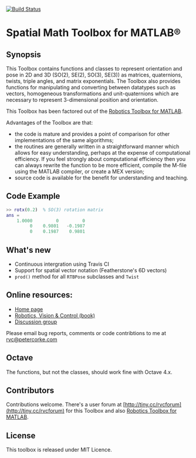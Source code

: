 [![Build Status](https://travis-ci.com/petercorke/spatial-math.svg?branch=master)](https://travis-ci.com/petercorke/spatial-math)

# Spatial Math Toolbox for MATLAB&reg;

## Synopsis

This Toolbox contains functions and classes to represent orientation and pose in 2D and 3D (SO(2), SE(2), SO(3), SE(3)) as matrices, quaternions, twists, triple angles, and matrix exponentials. The Toolbox also provides functions for manipulating and converting between datatypes such as vectors, homogeneous transformations and unit-quaternions which are necessary to represent 3-dimensional position and orientation.

This Toolbox has been factored out of the [Robotics Toolbox for MATLAB](https://github.com/petercorke/robotics-toolbox-matlab).

Advantages of the Toolbox are that:
  * the code is mature and provides a point of comparison for other implementations of the same algorithms;
  * the routines are generally written in a straightforward manner which allows for easy understanding, perhaps at the expense of computational efficiency. If you feel strongly about computational efficiency then you can always rewrite the function to be more efficient, compile the M-file using the MATLAB compiler, or create a MEX version;
  * source code is available for the benefit for understanding and teaching.

## Code Example

```matlab
>> rotx(0.2)  % SO(3) rotation matrix
ans =
    1.0000         0         0
         0    0.9801   -0.1987
         0    0.1987    0.9801
```

## What's new

* Continuous intergration using Travis CI
* Support for spatial vector notation (Featherstone's 6D vectors)
* `prod()` method for all `RTBPose` subclasses and `Twist`

## Online resources:

* [Home page](http://www.petercorke.com)
* [Robotics, Vision & Control (book)](http://petercorke.com/wordpress/rvc)
* [Discussion group](http://groups.google.com/group/robotics-tool-box?hl=en)

Please email bug reports, comments or code contribtions to me at rvc@petercorke.com

## Octave

The functions, but not the classes, should work fine with Octave 4.x.

## Contributors

Contributions welcome.  There's a user forum at [http://tiny.cc/rvcforum](http://tiny.cc/rvcforum) for this Toolbox and also
[Robotics Toolbox for MATLAB](https://github.com/petercorke/robotics-toolbox-matlab).

## License

This toolbox is released under MIT Licence.
